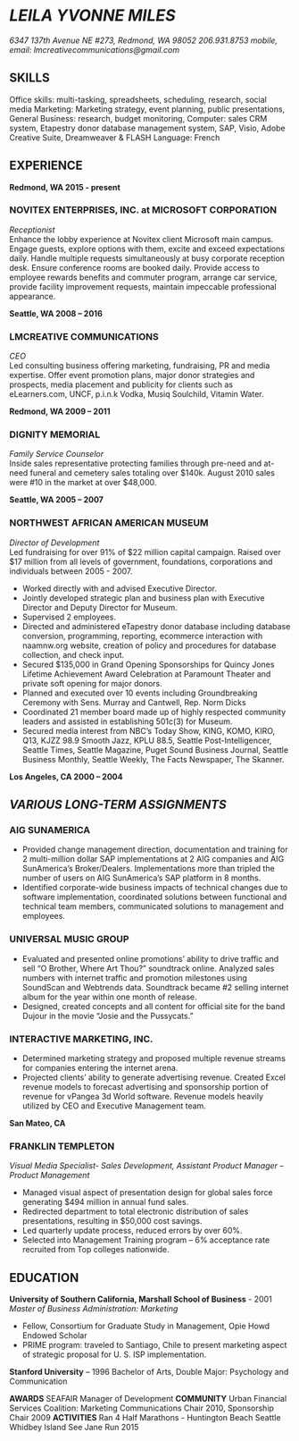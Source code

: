 # _LEILA YVONNE MILES_  
_6347 137th Avenue NE #273, Redmond, WA 98052 206.931.8753 mobile, email: lmcreativecommunications@gmail.com_

## SKILLS
Office skills: multi-tasking, spreadsheets, scheduling, research, social media Marketing: Marketing strategy, event planning, public presentations, General Business: research, budget monitoring, Computer: sales CRM system, Etapestry donor database management system, SAP, Visio, Adobe Creative Suite, Dreamweaver & FLASH Language: French

## EXPERIENCE

**Redmond, WA 2015 - present**
### NOVITEX ENTERPRISES, INC. at MICROSOFT CORPORATION
_Receptionist_  
Enhance the lobby experience at Novitex client Microsoft main campus.  Engage guests, explore options with them, excite and exceed expectations daily. Handle multiple requests simultaneously at busy corporate reception desk.  Ensure conference rooms are booked daily.  Provide access to employee rewards benefits and commuter program, arrange car service, provide facility improvement requests, maintain impeccable professional appearance.

**Seattle, WA 2008 – 2016**
### LMCREATIVE COMMUNICATIONS
_CEO_  
Led consulting business offering marketing, fundraising, PR and media expertise.  Offer event promotion plans, major donor strategies and prospects, media placement and publicity for clients such as eLearners.com, UNCF, p.i.n.k Vodka, Musiq Soulchild, Vitamin Water.

**Redmond, WA 2009 – 2011**
### DIGNITY MEMORIAL
_Family Service Counselor_  
Inside sales representative protecting families through pre-need and at-need funeral and cemetery sales totaling over $140k.  August 2010 sales were #10 in the market at over $48,000.

**Seattle, WA 2005 – 2007**
### NORTHWEST AFRICAN AMERICAN MUSEUM
_Director of Development_   
Led fundraising for over 91% of $22 million capital campaign.  Raised over $17 million from all levels of government, foundations, corporations and individuals between 2005 - 2007.  
* Worked directly with and advised Executive Director.
* Jointly developed strategic plan and business plan with Executive Director and Deputy Director for Museum.
* Supervised 2 employees.
* Directed and administered eTapestry donor database including database conversion, programming, reporting, ecommerce interaction with naamnw.org website, creation of policy and procedures for database collection, and check input. 
* Secured $135,000 in Grand Opening Sponsorships for Quincy Jones Lifetime Achievement Award Celebration at Paramount Theater and private soft opening for major donors.
* Planned and executed over 10 events including Groundbreaking Ceremony with Sens. Murray and Cantwell, Rep. Norm Dicks
* Coordinated 21 member board made up of highly respected community leaders and assisted in establishing 501c(3) for Museum.
* Secured media interest from NBC’s Today Show, KING, KOMO, KIRO, Q13, KJZZ 98.9 Smooth Jazz, KPLU 88.5, Seattle Post-Intelligencer, Seattle Times, Seattle Magazine, Puget Sound Business Journal, Seattle Business Monthly, Seattle Weekly, The Facts Newspaper, The Skanner.

**Los Angeles, CA   2000 – 2004**
## **_VARIOUS LONG-TERM ASSIGNMENTS_**

### **AIG SUNAMERICA** 
* Provided change management direction, documentation and training for 2 multi-million dollar SAP implementations at 2 AIG companies and AIG SunAmerica’s Broker/Dealers. Implementations more than tripled the number of users on AIG SunAmerica’s SAP platform in 8 months.
* Identified corporate-wide business impacts of technical changes due to software implementation, coordinated solutions between functional and technical team members, communicated solutions to management and employees.

### **UNIVERSAL MUSIC GROUP** 
* Evaluated and presented online promotions’ ability to drive traffic and sell “O Brother, Where Art Thou?” soundtrack online.  Analyzed sales numbers with internet traffic and promotion milestones using SoundScan and Webtrends data. Soundtrack became #2 selling internet album for the year within one month of release.
* Designed, created concepts and all content for official site for the band Dujour in the movie “Josie and the Pussycats.” 
 
 ### **INTERACTIVE MARKETING, INC.** 
* Determined marketing strategy and proposed multiple revenue streams for companies entering the internet arena.
* Projected clients’ ability to generate advertising revenue.  Created Excel revenue models to forecast advertising and sponsorship portion of revenue for vPangea 3d World software. Revenue models heavily utilized by CEO and Executive Management team.

**San Mateo, CA**
### **FRANKLIN TEMPLETON**
_Visual Media Specialist- Sales Development, Assistant Product Manager – Product Management_
* Managed visual aspect of presentation design for global sales force generating $494 million in annual fund sales.
* Redirected department to total electronic distribution of sales presentations, resulting in $50,000 cost savings.
*  Led quarterly update process, reduced errors by over 60%. 
* Selected into Management Training program – 6% acceptance rate recruited from Top colleges nationwide.
        
## EDUCATION

**University of Southern California, Marshall School of Business** - 2001 		            
_Master of Business Administration: Marketing_ 		
* Fellow, Consortium for Graduate Study in Management, Opie Howd Endowed Scholar
* PRIME program:  traveled to Santiago, Chile to present marketing aspect of strategic proposal for U. S. ISP implementation.

**Stanford University** – 1996 Bachelor of Arts, Double Major: Psychology and Communication

**AWARDS** SEAFAIR Manager of Development **COMMUNITY** Urban Financial Services Coalition:  Marketing Communications Chair 2010, Sponsorship Chair 2009 **ACTIVITIES** Ran 4 Half Marathons - Huntington Beach Seattle  Whidbey Island See Jane Run 2015
